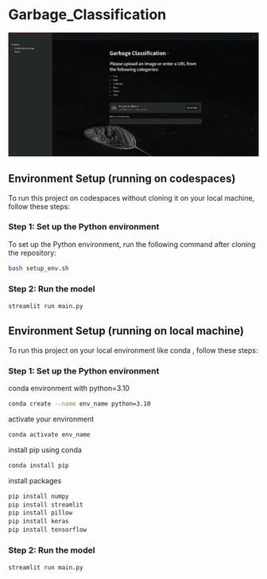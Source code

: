 # Garbage_Classification


![Demo Image](./files/demo_image.png)


## Environment Setup (running on codespaces)
To run this project on codespaces without cloning it on your local machine, follow these steps:

### Step 1: Set up the Python environment
To set up the Python environment, run the following command after cloning the repository:

```bash
bash setup_env.sh
```


### Step 2: Run the model
```bash
streamlit run main.py
```

## Environment Setup (running on local machine)
To run this project on your local environment like conda , follow these steps:

### Step 1: Set up the Python environment
conda environment with python=3.10
```bash
conda create --name env_name python=3.10
```
activate your environment
```bash
conda activate env_name
```
install pip using conda 
```bash
conda install pip
```
install packages
```bash
pip install numpy
pip install streamlit
pip install pillow
pip install keras
pip install tensorflow
```

### Step 2: Run the model
```bash
streamlit run main.py
```
